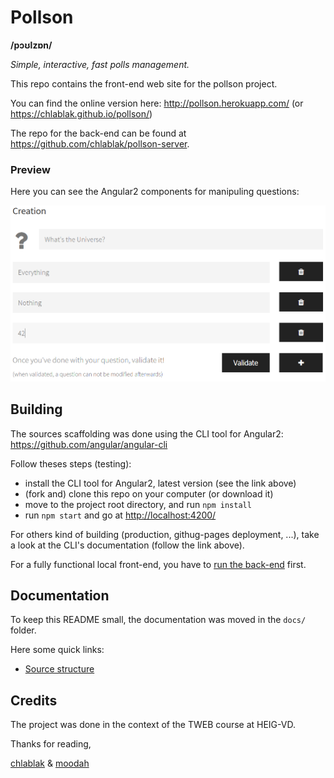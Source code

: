 # Pollson 
**/pɔʊlzɒn/**

*Simple, interactive, fast polls management.*

This repo contains the front-end web site for the pollson project.

You can find the online version here: http://pollson.herokuapp.com/ (or https://chlablak.github.io/pollson/)

The repo for the back-end can be found at https://github.com/chlablak/pollson-server.

### Preview

Here you can see the Angular2 components for manipuling questions:

![Preview](https://github.com/chlablak/pollson/blob/master/src/assets/img/question-component-creation-preview.png) 

## Building

The sources scaffolding was done using the CLI tool for Angular2: https://github.com/angular/angular-cli

Follow theses steps (testing):
- install the CLI tool for Angular2, latest version (see the link above)
- (fork and) clone this repo on your computer (or download it)
- move to the project root directory, and run `npm install`
- run `npm start` and go at [http://localhost:4200/](http://localhost:4200/)

For others kind of building (production, githug-pages deployment, ...), take a look at the CLI's documentation (follow the link above).

For a fully functional local front-end, you have to [run the back-end](https://github.com/chlablak/pollson-server) first.

## Documentation

To keep this README small, the documentation was moved in the `docs/` folder.

Here some quick links:
- [Source structure](https://github.com/chlablak/pollson/blob/master/docs/source-structure.md)

## Credits

The project was done in the context of the TWEB course at HEIG-VD.

Thanks for reading, 

[chlablak](https://github.com/chlablak) & [moodah](https://github.com/moodah)
